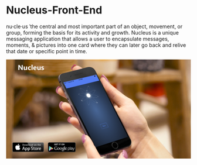 # Nucleus-Front-End
nu·cle·us ˈthe central and most important part of an object, movement, or group, forming the basis for its activity and growth.
Nucleus is a unique messaging application that allows a user to encapsulate messages, moments, & pictures into one card where they can later go back and relive that date or specific point in time.

![Alt text](/www/img/nucleusphone.png?raw=true "Nucleus")  
